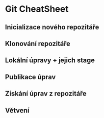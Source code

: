 # Git CheatSheet
## Inicializace nového repozitáře
## Klonování repozitáře
## Lokální úpravy + jejich stage
## Publikace úprav
## Získání úprav z repozitáře
## Větvení
